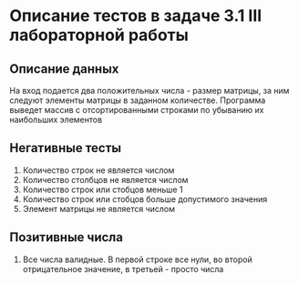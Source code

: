 # Описание тестов в задаче 3.1 III лабораторной работы
## Описание данных
На вход подается два положительных числа - размер матрицы, за ним следуют элементы матрицы в заданном количестве. Программа выведет массив с отсортированными строками по убыванию их наибольших элементов
## Негативные тесты
1. Количество строк не является числом
2. Количество столбцов не является числом
3. Количество строк или стобцов меньше 1
4. Количество строк или стобцов больше допустимого значения
5. Элемент матрицы не является числом
## Позитивные числа
1. Все числа валидные. В первой строке все нули, во второй отрицательное значение, в третьей - просто числа

